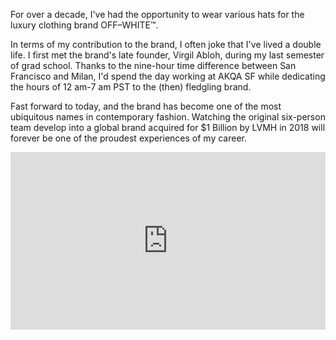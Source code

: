 For over a decade, I've had the opportunity to wear various hats for the luxury clothing brand OFF–WHITE™.  
  
In terms of my contribution to the brand, I often joke that I've lived a double life. I first met the brand's late founder, Virgil Abloh, during my last semester of grad school. Thanks to the nine-hour time difference between San Francisco and Milan, I'd spend the day working at AKQA SF while dedicating the hours of 12 am-7 am PST to the (then) fledgling brand.  
  
Fast forward to today, and the brand has become one of the most ubiquitous names in contemporary fashion. Watching the original six-person team develop into a global brand acquired for $1 Billion by LVMH in 2018 will forever be one of the proudest experiences of my career.

<div style="padding:56.25% 0 0 0;position:relative;"><iframe src="https://player.vimeo.com/video/999038417?h=9b9fce2287&amp;badge=0&amp;autopause=0&amp;player_id=0&amp;app_id=58479" frameborder="0" allow="autoplay; fullscreen; picture-in-picture; clipboard-write" style="position:absolute;top:0;left:0;width:100%;height:100%;" title="Videos - Off-White™ Official -  - 2021-03-12 05-42-57"></iframe></div><script src="https://player.vimeo.com/api/player.js"></script>